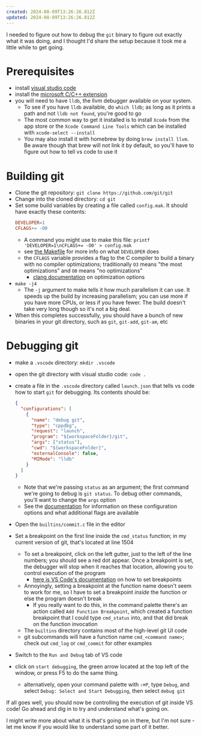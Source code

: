 ```yaml
---
created: 2024-08-09T13:26:26.812Z
updated: 2024-08-09T13:26:26.812Z
---
```

I needed to figure out how to debug the `git` binary to figure out exactly what it was doing, and I thought I'd share the setup because it took me a little while to get going.

# Prerequisites

- install [visual studio code](https://code.visualstudio.com/)
- install the [microsoft C/C++ extension](https://marketplace.visualstudio.com/items?itemName=ms-vscode.cpptools)
- you will need to have `lldb`, the llvm debugger available on your system. 
	-  To see if you have `lldb` available, do `which lldb`; as long as it prints a path and not `lldb not found`, you're good to go
	- The most common way to get it installed is to install `Xcode` from the app store or the `Xcode Command Line Tools` which can be installed with `xcode-select --install`
	- You may also install it with homebrew by doing `brew install llvm`. Be aware though that brew will not link it by default, so you'll have to figure out how to tell vs code to use it

# Building git

- Clone the git repository: `git clone https://github.com/git/git`
- Change into the cloned directory: `cd git`
- Set some build variables by creating a file called `config.mak`. It should have exactly these contents:
	```makefile
	DEVELOPER=1
	CFLAGS+= -O0
	```
	- A command you might use to make this file: `printf 'DEVELOPER=1\nCFLAGS+= -O0' > config.mak`
	- see [the Makefile](https://github.com/git/git/blob/25673b1c476756ec0587fb0596ab3c22b96dc52a/Makefile#L556) for more info on what `DEVELOPER` does
	- the `CFLAGS` variable provides a flag to the C compiler to build a binary with no compiler optimizations; traditionally `O3` means "the most optimizations" and `O0` means "no optimizations"
		- [clang documentation](https://clang.llvm.org/docs/CommandGuide/clang.html#code-generation-options) on optimization options
- `make -j4`
	- The `-j` argument to make tells it how much parallelism it can use. It speeds up the build by increasing parallelism; you can use more if you have more CPUs, or less if you have fewer. The build doesn't take very long though so it's not a big deal.
- When this completes successfully, you should have a bunch of new binaries in your git directory, such as `git`, `git-add`, `git-am`, etc

# Debugging git
- make a `.vscode` directory: `mkdir .vscode`
- open the git directory with visual studio code: `code .`
- create a file in the `.vscode` directory called `launch.json` that tells vs code how to start `git` for debugging. Its contents should be:
	```json
	{
	  "configurations": [
	    {
	      "name": "debug git",
	      "type": "cppdbg",
	      "request": "launch",
	      "program": "${workspaceFolder}/git",
	      "args": ["status"],
	      "cwd": "${workspaceFolder}",
	      "externalConsole": false,
	      "MIMode": "lldb"
	    }
	  ]
	}
	```

	- Note that we're passing `status` as an argument; the first command we're going to debug is `git status`. To debug other commands, you'll want to change the `args` option
	- See the [documentation](https://code.visualstudio.com/docs/cpp/launch-json-reference) for information on these configuration options and what additional flags are available
- Open the `builtins/commit.c` file in the editor
- Set a breakpoint on the first line inside the `cmd_status` function; in my current version of git, that's located at line 1504
	- To set a breakpoint, click on the left gutter, just to the left of the line numbers; you should see a red dot appear. Once a breakpoint is set, the debugger will stop when it reaches that location, allowing you to control execution of the program
		- [here is VS Code's documentation](https://code.visualstudio.com/docs/editor/debugging#_breakpoints) on how to set breakpoints
	- Annoyingly, setting a breakpoint at the function name doesn't seem to work for me, so I have to set a breakpoint _inside_ the function or else the program doesn't break
		- If you really want to do this, in the command palette there's an action called `Add Function Breakpoint`, which created a function breakpoint that I could type `cmd_status` into, and that did break on the function invocation
	- The `builtins` directory contains most of the high-level git UI code
	- git subcommands will have a function name `cmd_<command name>`; check out `cmd_log` or `cmd_commit` for other examples
- Switch to the `Run and Debug` tab of VS code
- click on `start debugging`, the green arrow located at the top left of the window, or press F5 to do the same thing.
	- alternatively, open your command palette with `⇧⌘P`, type `Debug`, and select `Debug: Select and Start Debugging`, then select `debug git`

If all goes well, you should now be controlling the execution of git inside VS code! Go ahead and dig in to try and understand what's going on.

I might write more about what it is that's going on in there, but I'm not sure - let me know if you would like to understand some part of it better.